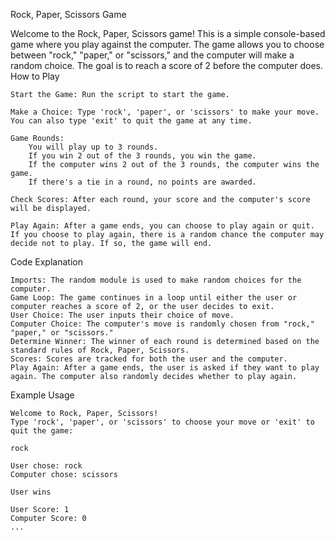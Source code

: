 Rock, Paper, Scissors Game

Welcome to the Rock, Paper, Scissors game! This is a simple console-based game where you play against the computer. The game allows you to choose between "rock," "paper," or "scissors," and the computer will make a random choice. The goal is to reach a score of 2 before the computer does.
How to Play

    Start the Game: Run the script to start the game.

    Make a Choice: Type 'rock', 'paper', or 'scissors' to make your move. You can also type 'exit' to quit the game at any time.

    Game Rounds:
        You will play up to 3 rounds.
        If you win 2 out of the 3 rounds, you win the game.
        If the computer wins 2 out of the 3 rounds, the computer wins the game.
        If there's a tie in a round, no points are awarded.

    Check Scores: After each round, your score and the computer's score will be displayed.

    Play Again: After a game ends, you can choose to play again or quit. If you choose to play again, there is a random chance the computer may decide not to play. If so, the game will end.

Code Explanation

    Imports: The random module is used to make random choices for the computer.
    Game Loop: The game continues in a loop until either the user or computer reaches a score of 2, or the user decides to exit.
    User Choice: The user inputs their choice of move.
    Computer Choice: The computer's move is randomly chosen from "rock," "paper," or "scissors."
    Determine Winner: The winner of each round is determined based on the standard rules of Rock, Paper, Scissors.
    Scores: Scores are tracked for both the user and the computer.
    Play Again: After a game ends, the user is asked if they want to play again. The computer also randomly decides whether to play again.

Example Usage

    Welcome to Rock, Paper, Scissors!
    Type 'rock', 'paper', or 'scissors' to choose your move or 'exit' to quit the game:
    
    rock
    
    User chose: rock
    Computer chose: scissors
    
    User wins
    
    User Score: 1
    Computer Score: 0
    ...
